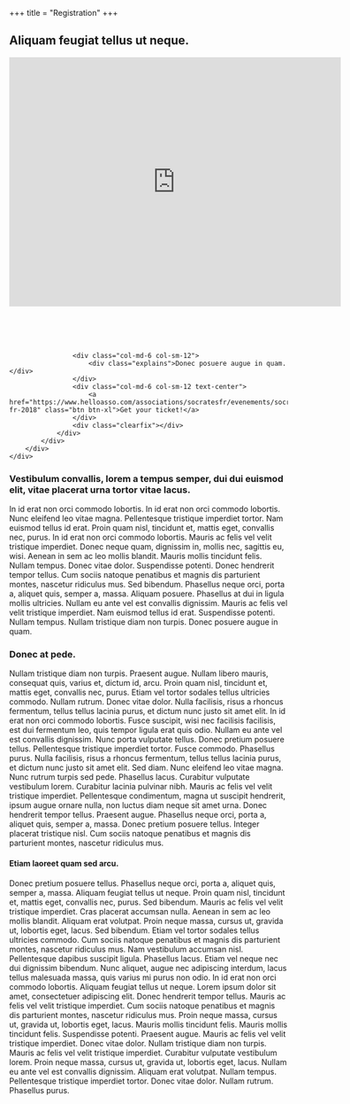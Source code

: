+++
title = "Registration"
+++
<section id="contact">
    <div class="container">
        <div class="row">
            <div class="col-lg-12 text-center">
                <h2>Aliquam feugiat tellus ut neque.  </h2>
            </div>
        </div>
        <div class="row">
            <div class="col-lg-12 text-center">
                <iframe style="border: 0;" src="https://www.google.com/maps/embed?pb=!1m18!1m12!1m3!1d2793.2858445172997!2d10.2317228!3d45.5646901!2m3!1f0!2f0!3f0!3m2!1i1024!2i768!4f13.1!3m3!1m2!1s0x478177c9e3b1b075%3A0x5dc2d66b47f35272!2sVia+Branze%2C+38%2C+Universit%C3%A0+degli+Studi+Di+Brescia+-+Facolt%C3%A0+di+Ingegneria%2C+25123+Brescia+BS!5e0!3m2!1sit!2sit!4v1436025660577" width="600" height="450" frameborder="0" allowfullscreen="allowfullscreen"><span data-mce-type="bookmark" style="display: inline-block; width: 0px; overflow: hidden; line-height: 0;" class="mce_SELRES_start">﻿</span><span data-mce-type="bookmark" style="display: inline-block; width: 0px; overflow: hidden; line-height: 0;" class="mce_SELRES_start">﻿</iframe>
            </div>
            <br />            <br />            <br />            <br />
        </div>
        <div class="row">
            <div class="col-lg-12">
                <div class="row">
            
                    <div class="col-md-6 col-sm-12">
                        <div class="explains">Donec posuere augue in quam.  </div>
                    </div>
                    <div class="col-md-6 col-sm-12 text-center">
                        <a href="https://www.helloasso.com/associations/socratesfr/evenements/socrates-fr-2018" class="btn btn-xl">Get your ticket!</a>
                    </div>
                    <div class="clearfix"></div>
                </div>
            </div>
        </div>
    </div>
</section>


### Vestibulum convallis, lorem a tempus semper, dui dui euismod elit, vitae placerat urna tortor vitae lacus.  

In id erat non orci commodo lobortis.  In id erat non orci commodo lobortis.  Nunc eleifend leo vitae magna.  Pellentesque tristique imperdiet tortor.  Nam euismod tellus id erat.  Proin quam nisl, tincidunt et, mattis eget, convallis nec, purus.  In id erat non orci commodo lobortis.  Mauris ac felis vel velit tristique imperdiet.  Donec neque quam, dignissim in, mollis nec, sagittis eu, wisi.  Aenean in sem ac leo mollis blandit.  Mauris mollis tincidunt felis.  Nullam tempus.  Donec vitae dolor.  Suspendisse potenti.  Donec hendrerit tempor tellus.  Cum sociis natoque penatibus et magnis dis parturient montes, nascetur ridiculus mus.  Sed bibendum.  Phasellus neque orci, porta a, aliquet quis, semper a, massa.  Aliquam posuere.  Phasellus at dui in ligula mollis ultricies.  Nullam eu ante vel est convallis dignissim.  Mauris ac felis vel velit tristique imperdiet.  Nam euismod tellus id erat.  Suspendisse potenti.  Nullam tempus.  Nullam tristique diam non turpis.  Donec posuere augue in quam.  


### Donec at pede. 

Nullam tristique diam non turpis.  Praesent augue.  Nullam libero mauris, consequat quis, varius et, dictum id, arcu.  Proin quam nisl, tincidunt et, mattis eget, convallis nec, purus.  Etiam vel tortor sodales tellus ultricies commodo.  Nullam rutrum.  Donec vitae dolor.  Nulla facilisis, risus a rhoncus fermentum, tellus tellus lacinia purus, et dictum nunc justo sit amet elit.  In id erat non orci commodo lobortis.  Fusce suscipit, wisi nec facilisis facilisis, est dui fermentum leo, quis tempor ligula erat quis odio.  Nullam eu ante vel est convallis dignissim.  Nunc porta vulputate tellus.  Donec pretium posuere tellus.  Pellentesque tristique imperdiet tortor.  Fusce commodo.  Phasellus purus.  Nulla facilisis, risus a rhoncus fermentum, tellus tellus lacinia purus, et dictum nunc justo sit amet elit.  Sed diam.  Nunc eleifend leo vitae magna.  Nunc rutrum turpis sed pede.  Phasellus lacus.  Curabitur vulputate vestibulum lorem.  Curabitur lacinia pulvinar nibh.  Mauris ac felis vel velit tristique imperdiet.  Pellentesque condimentum, magna ut suscipit hendrerit, ipsum augue ornare nulla, non luctus diam neque sit amet urna.  Donec hendrerit tempor tellus.  Praesent augue.  Phasellus neque orci, porta a, aliquet quis, semper a, massa.  Donec pretium posuere tellus.  Integer placerat tristique nisl.  Cum sociis natoque penatibus et magnis dis parturient montes, nascetur ridiculus mus.  


#### Etiam laoreet quam sed arcu.  

Donec pretium posuere tellus.  Phasellus neque orci, porta a, aliquet quis, semper a, massa.  Aliquam feugiat tellus ut neque.  Proin quam nisl, tincidunt et, mattis eget, convallis nec, purus.  Sed bibendum.  Mauris ac felis vel velit tristique imperdiet.  Cras placerat accumsan nulla.  Aenean in sem ac leo mollis blandit.  Aliquam erat volutpat.  Proin neque massa, cursus ut, gravida ut, lobortis eget, lacus.  Sed bibendum.  Etiam vel tortor sodales tellus ultricies commodo.  Cum sociis natoque penatibus et magnis dis parturient montes, nascetur ridiculus mus.  Nam vestibulum accumsan nisl.  Pellentesque dapibus suscipit ligula.  Phasellus lacus.  Etiam vel neque nec dui dignissim bibendum.  Nunc aliquet, augue nec adipiscing interdum, lacus tellus malesuada massa, quis varius mi purus non odio.  In id erat non orci commodo lobortis.  Aliquam feugiat tellus ut neque.  Lorem ipsum dolor sit amet, consectetuer adipiscing elit.  Donec hendrerit tempor tellus.  Mauris ac felis vel velit tristique imperdiet.  Cum sociis natoque penatibus et magnis dis parturient montes, nascetur ridiculus mus.  Proin neque massa, cursus ut, gravida ut, lobortis eget, lacus.  Mauris mollis tincidunt felis.  Mauris mollis tincidunt felis.  Suspendisse potenti.  Praesent augue.  Mauris ac felis vel velit tristique imperdiet.  Donec vitae dolor.  Nullam tristique diam non turpis.  Mauris ac felis vel velit tristique imperdiet.  Curabitur vulputate vestibulum lorem.  Proin neque massa, cursus ut, gravida ut, lobortis eget, lacus.  Nullam eu ante vel est convallis dignissim.  Aliquam erat volutpat.  Nullam tempus.  Pellentesque tristique imperdiet tortor.  Donec vitae dolor.  Nullam rutrum.  Phasellus purus.  
